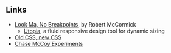 ## Links

- [Look Ma, No Breakpoints](https://robmc.dev/blog/look_mum_no_breakpoints/), by Robert McCormick
	- [Utopia](https://utopia.fyi/), a fluid responsive design tool for dynamic sizing
- [Old CSS, new CSS](https://eev.ee/blog/2020/02/01/old-css-new-css/)
- [Chase McCoy Experiments](https://lab.chsmc.org)
